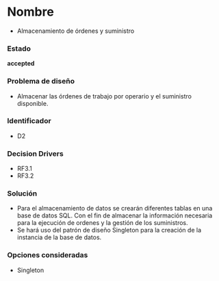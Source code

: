 # Nombre
* Almacenamiento de órdenes y suministro

### Estado

**accepted**

### Problema de diseño 

* Almacenar las órdenes de trabajo por operario y el suministro disponible. 

### Identificador 

* D2 

### Decision Drivers
* RF3.1
* RF3.2

### Solución
* Para el almacenamiento de datos se crearán diferentes tablas en una base de datos SQL. Con el fin de almacenar la información necesaria para la ejecución de ordenes y la gestión de los suministros. 
* Se hará uso del patrón de diseño Singleton para la creación de la instancia de la base de datos.


### Opciones consideradas 

* Singleton
 


